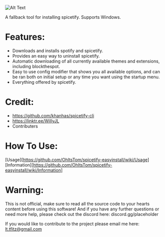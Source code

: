 ![Alt Text](https://i.ibb.co/TPVYWJY/68747470733a2f2f692e696d6775722e636f6d2f6977634c4954512e706e67.png)

A fallback tool for installing spicetify. Supports Windows.

# **Features:**
* Downloads and installs spotify and spicetify.
* Provides an easy way to uninstall spicetify.
* Automatic downloading of all currently available themes and extensions, including blockthespot.
* Easy to use config modifier that shows you all available options, and can be ran both on initial setup or any time you want using the startup menu.
* Everything offered by spicetify.

# **Credit:**
* https://github.com/khanhas/spicetify-cli
* https://linktr.ee/WillyJL
* Contributers

# **How To Use:**
[Usage][https://github.com/OhItsTom/spicetify-easyinstall/wiki/Usage]
[Information][https://github.com/OhItsTom/spicetify-easyinstall/wiki/Information]

# **Warning:**
This is not official, make sure to read all the source code to your hearts content before using this software! And if you have any further questions or need more help, please check out the discord here: discord.gg/placeholder

If you would like to contribute to the project please email me here: lt.tfitz@gmail.com

